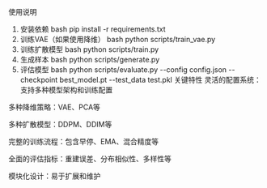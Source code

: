 使用说明
1. 安装依赖
bash
pip install -r requirements.txt
2. 训练VAE（如果使用降维）
bash
python scripts/train_vae.py
3. 训练扩散模型
bash
python scripts/train.py
4. 生成样本
bash
python scripts/generate.py
5. 评估模型
bash
python scripts/evaluate.py --config config.json --checkpoint best_model.pt --test_data test.pkl
关键特性
灵活的配置系统：支持多种模型架构和训练配置

多种降维策略：VAE、PCA等

多种扩散模型：DDPM、DDIM等

完整的训练流程：包含早停、EMA、混合精度等

全面的评估指标：重建误差、分布相似性、多样性等

模块化设计：易于扩展和维护